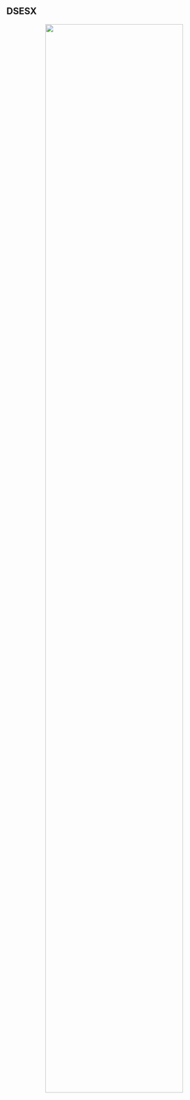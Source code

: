 ## DSESX
<div align="center">
        <a href="https://ko-fi.com/"><img width="80%" src="https://github-readme-stats.vercel.app/api?username=dennis0544&layout=compact&theme=react&hide_border=true&show_icons=true"/></a>
</div>
